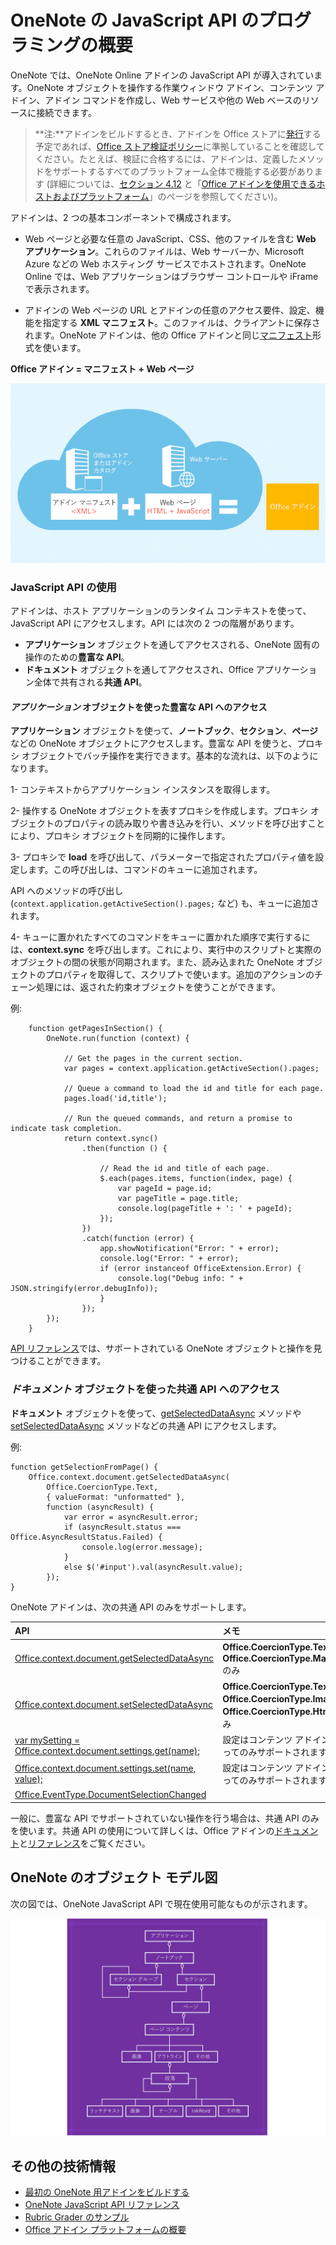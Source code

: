 # <a name="onenote-javascript-api-programming-overview"></a>OneNote の JavaScript API のプログラミングの概要

OneNote では、OneNote Online アドインの JavaScript API が導入されています。OneNote オブジェクトを操作する作業ウィンドウ アドイン、コンテンツ アドイン、アドイン コマンドを作成し、Web サービスや他の Web ベースのリソースに接続できます。

>**注:**アドインをビルドするとき、アドインを Office ストアに[発行](../publish/publish.md)する予定であれば、[Office ストア検証ポリシー](https://msdn.microsoft.com/en-us/library/jj220035.aspx)に準拠していることを確認してください。たとえば、検証に合格するには、アドインは、定義したメソッドをサポートするすべてのプラットフォーム全体で機能する必要があります (詳細については、[セクション 4.12](https://msdn.microsoft.com/en-us/library/jj220035.aspx#Anchor_3) と「[Office アドインを使用できるホストおよびプラットフォーム](https://dev.office.com/add-in-availability)」のページを参照してください)。

アドインは、2 つの基本コンポーネントで構成されます。

- Web ページと必要な任意の JavaScript、CSS、他のファイルを含む **Web アプリケーション**。これらのファイルは、Web サーバーか、Microsoft Azure などの Web ホスティング サービスでホストされます。OneNote Online では、Web アプリケーションはブラウザー コントロールや iFrame で表示されます。
    
- アドインの Web ページの URL とアドインの任意のアクセス要件、設定、機能を指定する **XML マニフェスト**。このファイルは、クライアントに保存されます。OneNote アドインは、他の Office アドインと同じ[マニフェスト](https://dev.office.com/docs/add-ins/overview/add-in-manifests)形式を使います。

**Office アドイン = マニフェスト + Web ページ**

![Office アドインはマニフェストと Web ページによって構成されます](../../images/onenote-add-in.png)

### <a name="using-the-javascript-api"></a>JavaScript API の使用

アドインは、ホスト アプリケーションのランタイム コンテキストを使って、JavaScript API にアクセスします。API には次の 2 つの階層があります。 

- **アプリケーション** オブジェクトを通してアクセスされる、OneNote 固有の操作のための**豊富な API**。
- **ドキュメント** オブジェクトを通してアクセスされ、Office アプリケーション全体で共有される**共通 API**。

#### <a name="accessing-the-rich-api-through-the-application-object"></a>*アプリケーション* オブジェクトを使った豊富な API へのアクセス

**アプリケーション** オブジェクトを使って、**ノートブック**、**セクション**、**ページ**などの OneNote オブジェクトにアクセスします。豊富な API を使うと、プロキシ オブジェクトでバッチ操作を実行できます。基本的な流れは、以下のようになります。 

1- コンテキストからアプリケーション インスタンスを取得します。

2- 操作する OneNote オブジェクトを表すプロキシを作成します。プロキシ オブジェクトのプロパティの読み取りや書き込みを行い、メソッドを呼び出すことにより、プロキシ オブジェクトを同期的に操作します。 

3- プロキシで **load** を呼び出して、パラメーターで指定されたプロパティ値を設定します。この呼び出しは、コマンドのキューに追加されます。 

   API へのメソッドの呼び出し (`context.application.getActiveSection().pages;` など) も、キューに追加されます。
    
4- キューに置かれたすべてのコマンドをキューに置かれた順序で実行するには、**context.sync** を呼び出します。これにより、実行中のスクリプトと実際のオブジェクトの間の状態が同期されます。また、読み込まれた OneNote オブジェクトのプロパティを取得して、スクリプトで使います。追加のアクションのチェーン処理には、返された約束オブジェクトを使うことができます。

例: 

```
    function getPagesInSection() {
        OneNote.run(function (context) {
            
            // Get the pages in the current section.
            var pages = context.application.getActiveSection().pages;
            
            // Queue a command to load the id and title for each page.            
            pages.load('id,title');
            
            // Run the queued commands, and return a promise to indicate task completion.
            return context.sync()
                .then(function () {
                    
                    // Read the id and title of each page. 
                    $.each(pages.items, function(index, page) {
                        var pageId = page.id;
                        var pageTitle = page.title;
                        console.log(pageTitle + ': ' + pageId); 
                    });
                })
                .catch(function (error) {
                    app.showNotification("Error: " + error);
                    console.log("Error: " + error);
                    if (error instanceof OfficeExtension.Error) {
                        console.log("Debug info: " + JSON.stringify(error.debugInfo));
                    }
                });
        });
    }
```

[API リファレンス](../../reference/onenote/onenote-add-ins-javascript-reference.md)では、サポートされている OneNote オブジェクトと操作を見つけることができます。

### <a name="accessing-the-common-api-through-the-document-object"></a>*ドキュメント* オブジェクトを使った共通 API へのアクセス

**ドキュメント** オブジェクトを使って、[getSelectedDataAsync](https://dev.office.com/reference/add-ins/shared/document.getselecteddataasync) メソッドや [setSelectedDataAsync](https://dev.office.com/reference/add-ins/shared/document.setselecteddataasync) メソッドなどの共通 API にアクセスします。 

例:  

```
function getSelectionFromPage() {
    Office.context.document.getSelectedDataAsync(
        Office.CoercionType.Text,
        { valueFormat: "unformatted" },
        function (asyncResult) {
            var error = asyncResult.error;
            if (asyncResult.status === Office.AsyncResultStatus.Failed) {
                console.log(error.message);
            }
            else $('#input').val(asyncResult.value);
        });
}
```
OneNote アドインは、次の共通 API のみをサポートします。

| API | メモ |
|:------|:------|
| [Office.context.document.getSelectedDataAsync](https://msdn.microsoft.com/en-us/library/office/fp142294.aspx) | **Office.CoercionType.Text** と **Office.CoercionType.Matrix** のみ |
| [Office.context.document.setSelectedDataAsync](https://msdn.microsoft.com/en-us/library/office/fp142145.aspx) | **Office.CoercionType.Text**、**Office.CoercionType.Image**、**Office.CoercionType.Html** のみ | 
| [var mySetting = Office.context.document.settings.get(name);](https://msdn.microsoft.com/en-us/library/office/fp142180.aspx) | 設定はコンテンツ アドインによってのみサポートされます | 
| [Office.context.document.settings.set(name, value);](https://msdn.microsoft.com/en-us/library/office/fp161063.aspx) | 設定はコンテンツ アドインによってのみサポートされます | 
| [Office.EventType.DocumentSelectionChanged](https://dev.office.com/reference/add-ins/shared/document.selectionchanged.event) ||

一般に、豊富な API でサポートされていない操作を行う場合は、共通 API のみを使います。共通 API の使用について詳しくは、Office アドインの[ドキュメント](https://dev.office.com/docs/add-ins/overview/office-add-ins)と[リファレンス](https://dev.office.com/reference/add-ins/javascript-api-for-office)をご覧ください。


<a name="om-diagram"></a>
## <a name="onenote-object-model-diagram"></a>OneNote のオブジェクト モデル図 
次の図では、OneNote JavaScript API で現在使用可能なものが示されます。

  ![OneNote のオブジェクト モデル図](../../images/onenote-om.png)


## <a name="additional-resources"></a>その他の技術情報

- [最初の OneNote 用アドインをビルドする](onenote-add-ins-getting-started.md)
- [OneNote JavaScript API リファレンス](../../reference/onenote/onenote-add-ins-javascript-reference.md)
- [Rubric Grader のサンプル](https://github.com/OfficeDev/OneNote-Add-in-Rubric-Grader)
- [Office アドイン プラットフォームの概要](https://dev.office.com/docs/add-ins/overview/office-add-ins)
